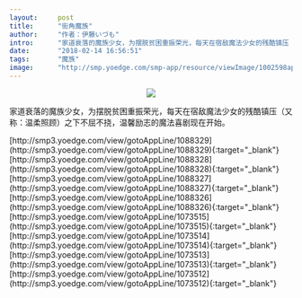 ```yaml
---
layout:     post
title:      "街角魔族"
author:     "作者：伊藤いづも"
intro:      "家道衰落的魔族少女，为摆脱贫困重振荣光，每天在宿敌魔法少女的残酷镇压（又称：温柔照顾）之下不屈不挠，温馨励志的魔法喜剧现在开始。"
date:       "2018-02-14 16:56:51"
tags:       "魔族"
image:      "http://smp.yoedge.com/smp-app/resource/viewImage/1002598appline.png"
---
```

<div style="text-align: center">
<p><img src="http://smp.yoedge.com/smp-app/resource/viewImage/1002598appline.png"/></p>
</div>
<p class="post-meta">
<span>家道衰落的魔族少女，为摆脱贫困重振荣光，每天在宿敌魔法少女的残酷镇压（又称：温柔照顾）之下不屈不挠，温馨励志的魔法喜剧现在开始。</span>
</p>
[http://smp3.yoedge.com/view/gotoAppLine/1088329](http://smp3.yoedge.com/view/gotoAppLine/1088329){:target="_blank"}
[http://smp3.yoedge.com/view/gotoAppLine/1088328](http://smp3.yoedge.com/view/gotoAppLine/1088328){:target="_blank"}
[http://smp3.yoedge.com/view/gotoAppLine/1088327](http://smp3.yoedge.com/view/gotoAppLine/1088327){:target="_blank"}
[http://smp3.yoedge.com/view/gotoAppLine/1088326](http://smp3.yoedge.com/view/gotoAppLine/1088326){:target="_blank"}
[http://smp3.yoedge.com/view/gotoAppLine/1073515](http://smp3.yoedge.com/view/gotoAppLine/1073515){:target="_blank"}
[http://smp3.yoedge.com/view/gotoAppLine/1073514](http://smp3.yoedge.com/view/gotoAppLine/1073514){:target="_blank"}
[http://smp3.yoedge.com/view/gotoAppLine/1073513](http://smp3.yoedge.com/view/gotoAppLine/1073513){:target="_blank"}
[http://smp3.yoedge.com/view/gotoAppLine/1073512](http://smp3.yoedge.com/view/gotoAppLine/1073512){:target="_blank"}


